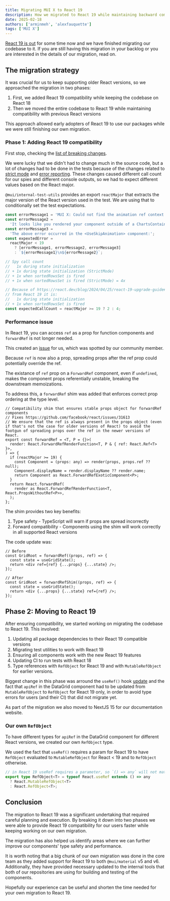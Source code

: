 ```yaml
---
title: Migrating MUI X to React 19
description: How we migrated to React 19 while maintaining backward compatibility.
date: 2025-02-18
authors: ['arminmeh', 'alexfauquette']
tags: ['MUI X']
---
```


[React 19 is out](https://react.dev/blog/2024/12/05/react-19) for some time now and we have finished migrating our codebase to it. If you are still having this migration in your backlog or you are interested in the details of our migration, read on.

## The migration strategy

It was crucial for us to keep supporting older React versions, so we approached the migration in two phases:

1. First, we added React 19 compatibility while keeping the codebase on React 18
2. Then we moved the entire codebase to React 19 while maintaining compatibility with previous React versions

This approach allowed early adopters of React 19 to use our packages while we were still finishing our own migration.

### Phase 1: Adding React 19 compatibility

First stop, checking the [list of breaking changes](https://react.dev/blog/2024/04/25/react-19-upgrade-guide#breaking-changes).

We were lucky that we didn't had to change much in the source code, but a lot of changes had to be done in the tests because of the changes related to [strict mode](https://react.dev/blog/2024/04/25/react-19-upgrade-guide#strict-mode-improvements) and [error reporting](https://react.dev/blog/2024/04/25/react-19-upgrade-guide#errors-in-render-are-not-re-thrown).
These changes caused different call count for our spies and different console outputs, so we had to expect different values based on the React major.

`@mui/internal-test-utils` provides an export `reactMajor` that extracts the major version of the React version used in the test.
We are using that to conditionally set the test expectations.

```ts
const errorMessage1 = 'MUI X: Could not find the animation ref context.';
const errorMessage2 =
  'It looks like you rendered your component outside of a ChartsContainer parent component.';
const errorMessage3 =
  'The above error occurred in the <UseSkipAnimation> component:';
const expextedError =
  reactMajor < 19
    ? [errorMessage1, errorMessage2, errorMessage3]
    : `${errorMessage1}\n${errorMessage2}`;
```

```ts
// Spy call count
//   1x during state initialization
// + 1x during state initialization (StrictMode)
// + 1x when sortedRowsSet is fired
// + 1x when sortedRowsSet is fired (StrictMode) = 4x

// Because of https://react.dev/blog/2024/04/25/react-19-upgrade-guide#strict-mode-improvements
// from React 19 it is:
//   1x during state initialization
// + 1x when sortedRowsSet is fired
const expectedCallCount = reactMajor >= 19 ? 2 : 4;
```

### Performance issue

In React 19, you can access `ref` as a prop for function components and `forwardRef` is not longer needed.

This created an [issue](https://github.com/mui/mui-x/issues/15770) for us, which was spotted by our community member.

Because `ref` is now also a prop, spreading props after the ref prop could potentially override the ref.

The existance of `ref` prop on a `ForwardRef` component, even if `undefined`, makes the component props referentially unstable, breaking the downstream memoizations.

To address this, a `forwardRef` shim was added that enforces correct prop ordering at the type level.

```tsx
// Compatibility shim that ensures stable props object for forwardRef components
// Fixes https://github.com/facebook/react/issues/31613
// We ensure that the ref is always present in the props object (even if that's not the case for older versions of React) to avoid the footgun of spreading props over the ref in the newer versions of React.
export const forwardRef = <T, P = {}>(
  render: React.ForwardRefRenderFunction<T, P & { ref: React.Ref<T> }>,
) => {
  if (reactMajor >= 19) {
    const Component = (props: any) => render(props, props.ref ?? null);
    Component.displayName = render.displayName ?? render.name;
    return Component as React.ForwardRefExoticComponent<P>;
  }
  return React.forwardRef(
    render as React.ForwardRefRenderFunction<T, React.PropsWithoutRef<P>>,
  );
};
```

The shim provides two key benefits:

1. Type safety - TypeScript will warn if props are spread incorrectly
2. Forward compatibility - Components using the shim will work correctly in all supported React versions

The code update was:

```tsx
// Before
const GridRoot = forwardRef((props, ref) => {
  const state = useGridState();
  return <div ref={ref} {...props} {...state} />;
});

// After
const GridRoot = forwardRefShim((props, ref) => {
  const state = useGridState();
  return <div {...props} {...state} ref={ref} />;
});
```

## Phase 2: Moving to React 19

After ensuring compatibility, we started working on migrating the codebase to React 19. This involved:

1. Updating all package dependencies to their React 19 compatible versions
2. Migrating test utilities to work with React 19
3. Ensuring all components work with the new React 19 features
4. Updating CI to run tests with React 18
5. Type references with `RefObject` for React 19 and with `MutableRefObject` for earlier versions.

Biggest change in this phase was arround the `useRef()` hook [update](https://react.dev/blog/2024/04/25/react-19-upgrade-guide#useref-requires-argument) and the fact that `apiRef` in the DataGrid component had to be updated from `MutableRefObject` to `RefObject` for React 19 only, in order to avoid type errors for users (and their CI) that did not migrate yet.

As part of the migration we also moved to NextJS 15 for our documentation website.

### Our own `RefObject`

To have different types for `apiRef` in the DataGrid component for different React versions, we created our own `RefObject` type.

We used the fact that `useRef()` requires a param for React 19 to have `RefObject` evaluated to `MutableRefObject` for React < 19 and to `RefObject` otherwise.

```ts
// in React 19 useRef requires a parameter, so `() => any` will not match anymore
export type RefObject<T> = typeof React.useRef extends () => any
  ? React.MutableRefObject<T>
  : React.RefObject<T>;
```

## Conclusion

The migration to React 19 was a significant undertaking that required careful planning and execution. By breaking it down into two phases we were able to provide React 19 compatibility for our users faster while keeping working on our own migration.

The migration has also helped us identify areas where we can further improve our components' type safety and performance.

It is worth noting that a big chunk of our own migration was done in the core team as they added support for React 19 to both `@mui/material` v5 and v6. Additionally, they have provided necessary updated to the internal tools that both of our repositories are using for building and testing of the components.

Hopefully our experience can be useful and shorten the time needed for your own migration to React 19.
